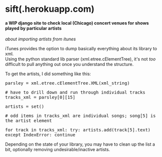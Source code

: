 # sift(.herokuapp.com)
#### a WIP django site to check local (Chicago) concert venues for shows played by particular artists


<i>about importing artists from itunes</i>

iTunes provides the option to dump basically everything about its library to xml.  
Using the python standard lib parser (xml.etree.cElementTree), it's not <i>too</i> difficult to pull anything out once you understand the structure.

To get the artists, I did something like this:

<tt>
parsley = xml.etree.cElementTree.XML(xml_string)

\# have to drill down and run through individual tracks
tracks_xml = parsley[0][15]

artists = set()

\# odd items in tracks_xml are individual songs; song[5] is the artist element

for track in tracks_xml:
    try:
        artists.add(track[5].text)
    except IndexError:
        continue
</tt>

Depending on the state of your library, you may have to clean up the list a bit, optionally removing undesirable/inactive artists.
